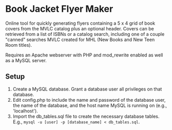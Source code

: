 # Book Jacket Flyer Maker
Online tool for quickly generating flyers containing a 5 x 4 grid of book covers from the MVLC catalog plus an optional header. Covers can be retrieved from a list of ISBNs or a catalog search, including one of a couple "canned" searches MVLC created for MHL (New Books and New Teen Room titles).

Requires an Apache webserver with PHP and mod_rewrite enabled as well as a MySQL server.
## Setup ##
1. Create a MySQL database. Grant a database user all privileges on that database.
2. Edit config.php to include the name and password of the database user, the name of the database, and the host name MySQL is running on (e.g., 'localhost').
3. Import the db_tables.sql file to create the necessary database tables. E.g., `mysql -u [user] -p [database_name] < db_tables.sql`.
